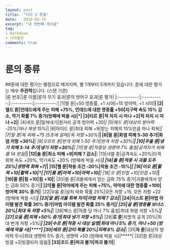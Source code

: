 ```yaml
---
layout: post
title:  "디아 2 룬들"
date:   2016-03-15
excerpt: "내 첫번째 게시글"
tag:
- markdown 
- 디아블로
comments: true
---
```


# 룬의 종류
##룬에 대한 평가는 별점으로 메겨지며, 별 1개부터 5개까지 있습니다. 룬에 대한 평가는 매우 **주관적**입니다. (스탠 기준)
<br>
|룬 번호||룬 이름|룬의 무기 효과|룬의 방어구 효과|룬 평가|
|:----------:|:----------:|:----------:|:----------:|
|1|엘 룬|+50 명중률, +1 시야|+15 방어력, +1 시야|**|
|2|엘드 룬|언데드에게 주는 피해 +75%, 언데드에 대한 명중률 +50|지구력 속도 15% 감소, 막기 확률 7% 증가(방패에 박을 시)|*|
|3|티르 룬|적 처치 시 마나 +2|적 처치 시 마나 +2|**|
|4|네프 룬|밀쳐내기|원거리 공격 방어력 +30|*|
|5|에드 룬|대상의 방어력 -25%|마나 재생 15%|*|
|6|아이드 룬|최대 피해 +9|받는 피해의 15%만큼 마나 회복|*|
|7|탈 룬|독 피해 +75 (5초에 걸쳐)|독 저항 +30%|***|
|8|랄 룬|화염 피해 5-30 추가|화염 저항 +30%|****|
|9|오르트 룬|번개 피해 1-50 추가|번개 저항 +30%|**|
|10|주울 룬|냉기 피해 3-14 추가|냉기 저항 +30%|***|
|11|앰 룬|적중당 생명력 7% 훔침|공격자가 피해를 14 받음|***|
|12|솔 룬|최소 피해 +9|피해 7 감소|**|
|13|샤엘 룬|공격속도 +20%|타격 회복 속도 +20%, 막기속도 +20% (방패에 박을 시)|***|
|14|돌 룬|적중 시 괴물 도주 25%|생명력 회복 +7|*|
|15|**헬 룬**|착용 조건 -20%|착용 조건 -15%|*****|
|16|이오 룬|활력 +10|활력 +10|*|
|17|룸 룬|마력 +10|마력 +10|**|
|18|코 룬|민첩 +10|민첩 +10|***|
|19|팔 룬|힘 +10|힘 +10|**|
|20|렘 룬|괴물에게서 얻는 금화 75% 증가|괴물에게서 얻는 금화 50% 증가|****|
|21|풀 룬|악마에게 주는 피해 +75%, 악마에 대한 명중률 +100|방어력 30% 증가|****|
|22|우움 룬|상처 악화 확률 25%|모든 저항 +15, 모든 저항 +22 (방패에 박을 시)|***|
|23|말 룬|괴물 회복 저지|마법 피해 7 감소|*****|
|24|이스트 룬|마법 아이템 발견 확률 30% 증가|마법 아이템 발견 확률 25% 증가|*****|
|25|굴 룬|명중률 보너스 20%|최대 독 저항 +5%|***|
|26|벡스 룬|적중 당 마나 7% 훔침|최대 화염 저항 +5%|*****|
|27|오움 룬|피해 +50% 증가|최대 냉기 저항 +5%|*****|
|28|**로 룬**|치명적 공격 20%|최대 번개 저항 +5%|*****|
|29|수르 룬|적중 시 대상 실명|최대 마나 5% 증가, 마나 +50 (방패에 박을 시)|****|
|30|**베르 룬**|강타 확률 20%|피해 8% 감소|*****|
|31|**자 룬**|대상의 방어력 무시|최대 생명력 5% 증가, 생명력 +50 (방패에 박을 시)|*****|
|32|참 룬|대상 빙결 +3|빙결되지 않음|****|
|33|조드 룬|파괴 불가|파괴 불가|****|
